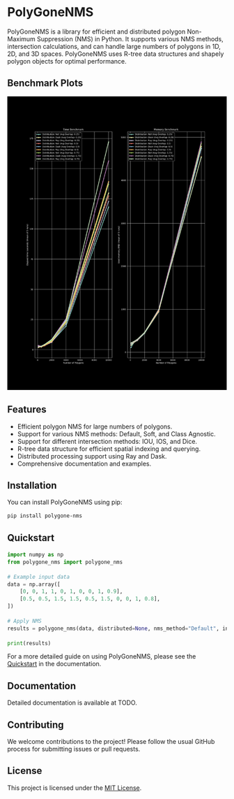# PolyGoneNMS

PolyGoneNMS is a library for efficient and distributed polygon Non-Maximum Suppression (NMS) in Python. It supports various NMS methods, intersection calculations, and can handle large numbers of polygons in 1D, 2D, and 3D spaces. PolyGoneNMS uses R-tree data structures and shapely polygon objects for optimal performance.

## Benchmark Plots

![Benchmark results](assets/benchmark_results.png)

## Features

- Efficient polygon NMS for large numbers of polygons.
- Support for various NMS methods: Default, Soft, and Class Agnostic.
- Support for different intersection methods: IOU, IOS, and Dice.
- R-tree data structure for efficient spatial indexing and querying.
- Distributed processing support using Ray and Dask.
- Comprehensive documentation and examples.

## Installation

You can install PolyGoneNMS using pip:

```bash
pip install polygone-nms
```

## Quickstart

```python
import numpy as np
from polygone_nms import polygone_nms

# Example input data
data = np.array([
    [0, 0, 1, 1, 0, 1, 0, 0, 1, 0.9],
    [0.5, 0.5, 1.5, 1.5, 0.5, 1.5, 0, 0, 1, 0.8],
])

# Apply NMS
results = polygone_nms(data, distributed=None, nms_method="Default", intersection_method="IOU")

print(results)
```

For a more detailed guide on using PolyGoneNMS, please see the [Quickstart](https://www.example.com/) in the documentation.

## Documentation

Detailed documentation is available at TODO.

## Contributing

We welcome contributions to the project! Please follow the usual GitHub process for submitting issues or pull requests.

## License

This project is licensed under the [MIT License](https://fossa.com/blog/open-source-licenses-101-mit-license/).
